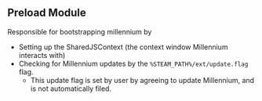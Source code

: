 ## Preload Module

Responsible for bootstrapping millennium by

* Setting up the SharedJSContext (the context window Millennium interacts with)
* Checking for Millennium updates by the `%STEAM_PATH%/ext/update.flag` flag.
  * This update flag is set by user by agreeing to update Millennium, and is not automatically filed. 
